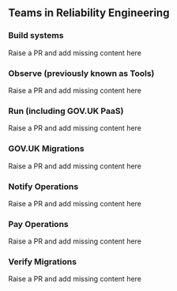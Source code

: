 ## Teams in Reliability Engineering

### Build systems

Raise a PR and add missing content here

### Observe (previously known as Tools)

Raise a PR and add missing content here

### Run (including GOV.UK PaaS)

Raise a PR and add missing content here

### GOV.UK Migrations

Raise a PR and add missing content here

### Notify Operations

Raise a PR and add missing content here

### Pay Operations

Raise a PR and add missing content here

### Verify Migrations

Raise a PR and add missing content here


